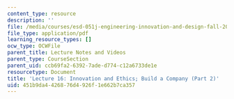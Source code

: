 ```yaml
---
content_type: resource
description: ''
file: /media/courses/esd-051j-engineering-innovation-and-design-fall-2012/451b9da4426876d4926f1e662b7ca357_MITESD_051JF12_Lec16_2.pdf
file_type: application/pdf
learning_resource_types: []
ocw_type: OCWFile
parent_title: Lecture Notes and Videos
parent_type: CourseSection
parent_uid: ccb69fa2-6392-7ade-d774-c12a6733de1e
resourcetype: Document
title: 'Lecture 16: Innovation and Ethics; Build a Company (Part 2)'
uid: 451b9da4-4268-76d4-926f-1e662b7ca357
---
```

